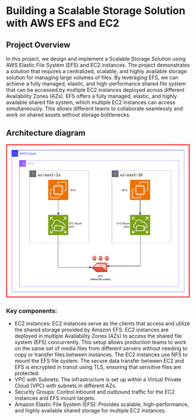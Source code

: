 # Building a Scalable Storage Solution with AWS EFS and EC2
## Project Overview
In this project, we design and implement a Scalable Storage Solution using AWS Elastic File System (EFS) and EC2 instances. The project demonstrates a solution that requires a centralized, scalable, and highly available storage solution for managing large volumes of files. By leveraging EFS, we can achieve a fully managed, elastic, and high-performance shared file system that can be accessed by multiple EC2 instances deployed across different Availability Zones (AZs).
 EFS offers a fully managed, elastic, and highly available shared file system, which multiple EC2 instances can access simultaneously. This allows different teams to collaborate seamlessly and work on shared assets without storage bottlenecks.
## Architecture diagram
![Diagram explaining the architecture of this project](Images/Architecture-diagram.png)
### Key components:
   * EC2 instances: EC2 instances serve as the clients that access and utilize the shared storage provided by Amazon EFS. EC2 
     instances are deployed in multiple Availability Zones (AZs) to access the shared file system (EFS) concurrently. This setup
     allows production teams to work on the same set of media files from different servers without needing to copy or transfer
     files between instances.
     The EC2 instances use NFS to mount the EFS file system. The secure data transfer between EC2 and EFS is encrypted in 
     transit using TLS, ensuring that sensitive files are protected.
   * VPC with Subnets: The infrastructure is set up within a Virtual Private Cloud (VPC) with subnets in different AZs.
   * Security Groups: Control inbound and outbound traffic for the EC2 instances and EFS mount targets.
   * Amazon Elastic File System (EFS): Provides scalable, high-performance, and highly available shared storage for multiple
     EC2 instances.
